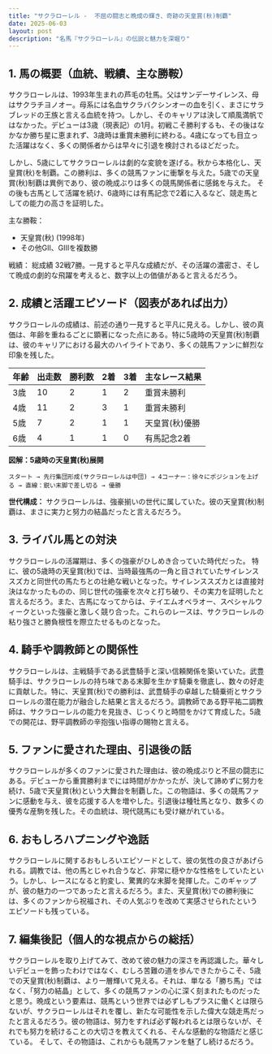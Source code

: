 ```yaml
---
title: "サクラローレル -  不屈の闘志と晩成の輝き、奇跡の天皇賞(秋)制覇"
date: 2025-06-03
layout: post
description: "名馬『サクラローレル』の伝説と魅力を深堀り"
---
```


## 1. 馬の概要（血統、戦績、主な勝鞍）

サクラローレルは、1993年生まれの芦毛の牡馬。父はサンデーサイレンス、母はサクラチヨノオー。母系には名血サクラバクシンオーの血を引く、まさにサラブレッドの王族と言える血統を持つ。しかし、そのキャリアは決して順風満帆ではなかった。デビューは3歳（現表記）の1月。初戦こそ勝利するも、その後はなかなか勝ち星に恵まれず、3歳時は重賞未勝利に終わる。4歳になっても目立った活躍はなく、多くの関係者からは早々に引退を検討されるほどだった。

しかし、5歳にしてサクラローレルは劇的な変貌を遂げる。秋から本格化し、天皇賞(秋)を制覇。この勝利は、多くの競馬ファンに衝撃を与えた。5歳での天皇賞(秋)制覇は異例であり、彼の晩成ぶりは多くの競馬関係者に感銘を与えた。  その後も古馬として活躍を続け、6歳時には有馬記念で2着に入るなど、競走馬としての能力の高さを証明した。

主な勝鞍：
* 天皇賞(秋) (1998年)
* その他GII、GIIIを複数勝

戦績：
総成績 32戦7勝。一見すると平凡な成績だが、その活躍の濃密さ、そして晩成の劇的な飛躍を考えると、数字以上の価値があると言えるだろう。


## 2. 成績と活躍エピソード（図表があれば出力）


サクラローレルの成績は、前述の通り一見すると平凡に見える。しかし、彼の真価は、年齢を重ねるごとに顕著になった点にある。特に5歳時の天皇賞(秋)制覇は、彼のキャリアにおける最大のハイライトであり、多くの競馬ファンに鮮烈な印象を残した。

| 年齢 | 出走数 | 勝利数 | 2着 | 3着 | 主なレース結果 |
|---|---|---|---|---|---|
| 3歳 | 10 | 2 | 1 | 2 | 重賞未勝利 |
| 4歳 | 11 | 2 | 3 | 1 | 重賞未勝利 |
| 5歳 | 7 | 2 | 1 | 1 | 天皇賞(秋)優勝 |
| 6歳 | 4 | 1 | 1 | 0 | 有馬記念2着 |


**図解：5歳時の天皇賞(秋)展開**

```
スタート → 先行集団形成(サクラローレルは中団) → 4コーナー：徐々にポジションを上げる → 直線：鋭い末脚で差し切る → 優勝
```

**世代構成：** サクラローレルは、強豪揃いの世代に属していた。彼の天皇賞(秋)制覇は、まさに実力と努力の結晶だったと言えるだろう。


## 3. ライバル馬との対決

サクラローレルの活躍期は、多くの強豪がひしめき合っていた時代だった。  特に、彼の5歳時の天皇賞(秋)では、当時最強馬の一角と目されていたサイレンススズカと同世代の馬たちとの壮絶な戦いとなった。サイレンススズカとは直接対決はなかったものの、同じ世代の強豪を次々と打ち破り、その実力を証明したと言えるだろう。また、古馬になってからは、テイエムオペラオー、スペシャルウィークといった強豪と激しく競り合った。これらのレースは、サクラローレルの粘り強さと勝負根性を際立たせるものとなった。


## 4. 騎手や調教師との関係性

サクラローレルは、主戦騎手である武豊騎手と深い信頼関係を築いていた。武豊騎手は、サクラローレルの持ち味である末脚を生かす騎乗を徹底し、数々の好走に貢献した。特に、天皇賞(秋)での勝利は、武豊騎手の卓越した騎乗術とサクラローレルの潜在能力が融合した結果と言えるだろう。調教師である野平祐二調教師は、サクラローレルの能力を見抜き、じっくりと時間をかけて育成した。5歳での開花は、野平調教師の辛抱強い指導の賜物と言える。


## 5. ファンに愛された理由、引退後の話

サクラローレルが多くのファンに愛された理由は、彼の晩成ぶりと不屈の闘志にある。デビューから重賞勝利までには時間がかかったが、決して諦めずに努力を続け、5歳で天皇賞(秋)という大舞台を制覇した。この物語は、多くの競馬ファンに感動を与え、彼を応援する人を増やした。引退後は種牡馬となり、数多くの優秀な産駒を残した。その血統は、現代競馬にも受け継がれている。


## 6. おもしろハプニングや逸話

サクラローレルに関するおもしろいエピソードとして、彼の気性の良さがあげられる。調教では、他の馬とじゃれ合うなど、非常に穏やかな性格をしていたという。しかし、レースになると豹変し、驚異的な末脚を発揮した。このギャップが、彼の魅力の一つであったと言えるだろう。また、天皇賞(秋)での勝利後には、多くのファンから祝福され、その人気ぶりを改めて実感させられたというエピソードも残っている。


## 7. 編集後記（個人的な視点からの総括）

サクラローレルを取り上げてみて、改めて彼の魅力の深さを再認識した。華々しいデビューを飾ったわけではなく、むしろ苦難の道を歩んできたからこそ、5歳での天皇賞(秋)制覇は、より一層輝いて見える。それは、単なる「勝ち馬」ではなく、「努力の結晶」として、多くの競馬ファンの心に深く刻まれたものだったと思う。晩成という要素は、競馬という世界では必ずしもプラスに働くとは限らないが、サクラローレルはそれを覆し、新たな可能性を示した偉大な競走馬だったと言えるだろう。彼の物語は、努力をすれば必ず報われるとは限らないが、それでも努力を続けることの大切さを教えてくれる、そんな感動的な物語だと感じている。  そして、その物語は、これからも競馬ファンを魅了し続けるだろう。
